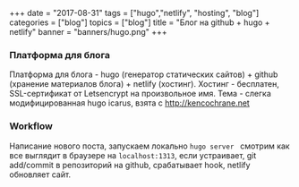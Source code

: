 +++
date = "2017-08-31"
tags = ["hugo","netlify", "hosting", "blog"]
categories = ["blog"]
topics = ["blog"]
title = "Блог на github + hugo + netlify"
banner = "banners/hugo.png"
+++

### Платформа для блога

Платформа для блога - hugo (генератор статических сайтов) + github (хранение материалов блога) + netlify (хостинг).
Хостинг - бесплатен, SSL-сертификат от Letsencrypt на произвольное имя.
Тема - слегка модифицированная hugo icarus, взята с http://kencochrane.net

### Workflow

Написание нового поста, запускаем локально ```hugo server ``` смотрим как все выглядит в браузере  на ```localhost:1313```,
если устраивает, git add/commit в репозиторий на github, срабатывает hook, netlify обновляет сайт.
